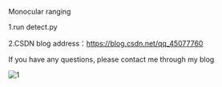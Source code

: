 Monocular ranging

1.run  detect.py

2.CSDN blog address：https://blog.csdn.net/qq_45077760

If you have any questions, please contact me through my blog

![1](https://user-images.githubusercontent.com/93062610/233255031-373c608e-77b7-425a-84ca-f126eeeda44b.png)
